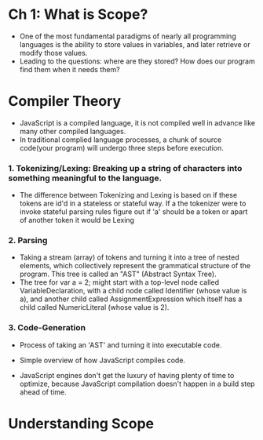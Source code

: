 # Ch 1: What is Scope?
- One of the most fundamental paradigms of nearly all programming languages is the ability to store values in variables, and later retrieve or modify those values.
- Leading to the questions: where are they stored? How does our program find them when it needs them?

# Compiler Theory
- JavaScript is a compiled language, it is not compiled well in advance like many other compiled languages.
- In traditional complied language processes, a chunk of source code(your program) will undergo three steps before execution.

### 1. Tokenizing/Lexing: Breaking up a string of characters into something meaningful to the language.
- The difference between Tokenizing and Lexing is based on if these tokens are id'd in a stateless or stateful way. If a the tokenizer were to invoke stateful parsing rules figure out if 'a' should be a token or apart of another token it would be Lexing

### 2. Parsing
- Taking a stream (array) of tokens and turning it into a tree of nested elements, which collectively represent the grammatical structure of the program. This tree is called an "AST" (Abstract Syntax Tree).
- The tree for var a = 2; might start with a top-level node called VariableDeclaration, with a child node called Identifier (whose value is a), and another child called AssignmentExpression which itself has a child called NumericLiteral (whose value is 2).

### 3. Code-Generation
- Process of taking an 'AST' and turning it into executable code.

- Simple overview of how JavaScript compiles code.
- JavaScript engines don't get the luxury of having plenty of time to optimize, because JavaScript compilation doesn't happen in a build step ahead of time.

# Understanding Scope
